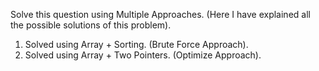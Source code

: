 Solve this question using Multiple Approaches. (Here I have explained all the possible solutions of this problem).

1. Solved using Array + Sorting. (Brute Force Approach).
2. Solved using Array + Two Pointers. (Optimize Approach).
